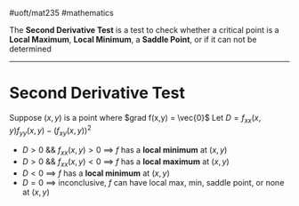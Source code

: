 #uoft/mat235 #mathematics 

The **Second Derivative Test** is a test to check whether a critical point is a **Local Maximum**, **Local Minimum**, a **Saddle Point**, or if it can not be determined

---
# Second Derivative Test
Suppose $(x,y)$ is a point where $grad f(x,y) = \vec{0}$ 
Let $D=f_{xx}(x,y)f_{yy}(x,y)-(f_{xy}(x,y))^{2}$
  - $D > 0$ && $f_{xx}(x,y) > 0$  $\implies$ $f$ has a **local minimum** at $(x,y)$
  - $D > 0$ && $f_{xx}(x,y) < 0$  $\implies$ $f$ has a **local maximum** at $(x,y)$
  - $D < 0$  $\implies$ $f$  has a **local minimum** at $(x,y)$
  - $D = 0$  $\implies$ inconclusive, $f$ can have local max, min, saddle point, or none at $(x,y)$